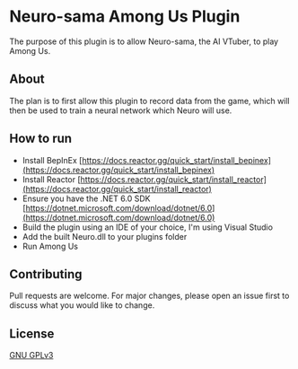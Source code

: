 # Neuro-sama Among Us Plugin

The purpose of this plugin is to allow Neuro-sama, the AI VTuber, to play Among Us.

## About

The plan is to first allow this plugin to record data from the game, which will then be used to train a neural network which Neuro will use.

## How to run

- Install BepInEx [https://docs.reactor.gg/quick_start/install_bepinex](https://docs.reactor.gg/quick_start/install_bepinex)
- Install Reactor [https://docs.reactor.gg/quick_start/install_reactor](https://docs.reactor.gg/quick_start/install_reactor)
- Ensure you have the .NET 6.0 SDK [https://dotnet.microsoft.com/download/dotnet/6.0](https://dotnet.microsoft.com/download/dotnet/6.0)
- Build the plugin using an IDE of your choice, I'm using Visual Studio
- Add the built Neuro.dll to your plugins folder
- Run Among Us

## Contributing

Pull requests are welcome. For major changes, please open an issue first
to discuss what you would like to change.

## License

[GNU GPLv3](https://choosealicense.com/licenses/gpl-3.0/)
